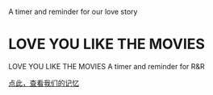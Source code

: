 A timer and reminder for our love story
# LOVE YOU LIKE THE MOVIES
LOVE YOU LIKE THE MOVIES A timer and reminder for R&R

[点此，查看我们的记忆](https://susigkeit.github.io/LOVE-YOU-LIKE-THE-MOVIES/98K&Susigkeit.html)
